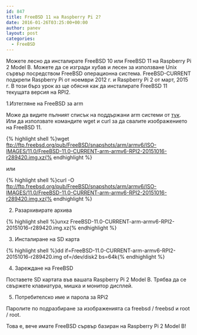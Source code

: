 ```yaml
---
id: 847
title: FreeBSD 11 на Raspberry Pi 2?
date: 2016-01-26T03:25:00+00:00
author: panev
layout: post
categories:
  - FreeBSD
---
```

Можете лесно да инсталирате FreeBSD 10 или FreeBSD 11 на Raspberry Pi 2 Model B. Можете да се изгради хубав и лесен за използване Unix сървър посредством FreeBSD операционна система. FreeBSD-CURRENT подкрепи Raspberry Pi от ноември 2012 г. и Raspberry Pi 2 от март, 2015 г. В този бърз урок аз ще обясня как да инсталирате FreeBSD 11 текущата версия на RPI2.

1.Изтегляне на FreeBSD за arm

Може да видите пълният списък на поддържани arm системи от <a href="ftp://ftp.freebsd.org/pub/FreeBSD/snapshots/arm/armv6/ISO-IMAGES/11.0" target="_blank">тук</a>. Или да използвате командите wget и curl за да свалите изображението на FreeBSD 11.

{% highlight shell %}wget ftp://ftp.freebsd.org/pub/FreeBSD/snapshots/arm/armv6/ISO-IMAGES/11.0/FreeBSD-11.0-CURRENT-arm-armv6-RPI2-20151016-r289420.img.xz{% endhighlight %}

или

{% highlight shell %}curl -O ftp://ftp.freebsd.org/pub/FreeBSD/snapshots/arm/armv6/ISO-IMAGES/11.0/FreeBSD-11.0-CURRENT-arm-armv6-RPI2-20151016-r289420.img.xz{% endhighlight %}

2. Разархивирате архива

{% highlight shell %}unxz FreeBSD-11.0-CURRENT-arm-armv6-RPI2-20151016-r289420.img.xz{% endhighlight %}

3. Инсталиране на SD карта

{% highlight shell %}dd if=FreeBSD-11.0-CURRENT-arm-armv6-RPI2-20151016-r289420.img of=/dev/disk2 bs=64k{% endhighlight %}

4. Зареждане на FreeBSD

Поставете SD картата във вашата Raspberry Pi 2 Model B. Трябва да се свържете клавиатура, мишка и монитор дисплей.

5. Потребителско име и парола за RPi2

Паролите по подразбиране за изображенията са freebsd / freebsd и root / root.

Това е, вече имате FreeBSD сървър базиран на Raspberry Pi 2 Model B!